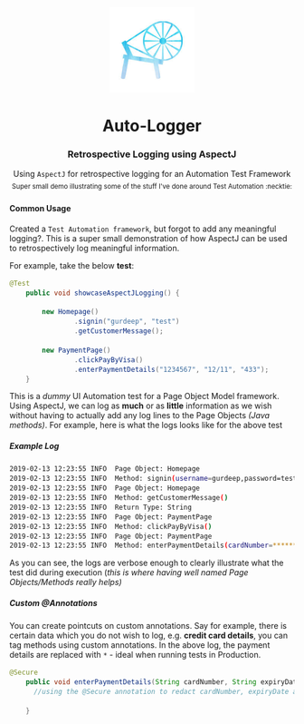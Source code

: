 <p align="center">
  <img width="150" height="150" src="icon.jpeg">
</p>

<h1 align="center">Auto-Logger</h1>
<h3 align="center">Retrospective Logging using AspectJ</h3>

<div align="center">
  Using <code>AspectJ</code> for retrospective logging for an Automation Test Framework
</div>


<div align="center">
  <sub>Super small demo illustrating some of the stuff I've done around Test Automation :necktie:</sub>
</div>


###



#### Common Usage
Created a `Test Automation framework`, but forgot to add any meaningful logging?. This is a super small demonstration of how AspectJ can be used to retrospectively log meaningful information.


For example, take the below **test**:
```java
@Test
    public void showcaseAspectJLogging() {

        new Homepage()
                .signin("gurdeep", "test")
                .getCustomerMessage();

        new PaymentPage()
                .clickPayByVisa()
                .enterPaymentDetails("1234567", "12/11", "433");
    }
```
This is a *dummy* UI Automation test for a Page Object Model framework. Using AspectJ, we can log as **much** or as **little** information as we wish without having to actually add any log lines to the Page Objects *(Java methods)*. For example, here is what the logs looks like for the above test

##### Example Log
```bash
2019-02-13 12:23:55 INFO  Page Object: Homepage
2019-02-13 12:23:55 INFO  Method: signin(username=gurdeep,password=test)
2019-02-13 12:23:55 INFO  Page Object: Homepage
2019-02-13 12:23:55 INFO  Method: getCustomerMessage()
2019-02-13 12:23:55 INFO  Return Type: String
2019-02-13 12:23:55 INFO  Page Object: PaymentPage
2019-02-13 12:23:55 INFO  Method: clickPayByVisa()
2019-02-13 12:23:55 INFO  Page Object: PaymentPage
2019-02-13 12:23:55 INFO  Method: enterPaymentDetails(cardNumber=*******,expiryDate=*****,cvv=***)
```

As you can see, the logs are verbose enough to clearly illustrate what the test did during execution (*this is where having well named Page Objects/Methods really helps)*

##### Custom @Annotations
You can create pointcuts on custom annotations. Say for example, there is certain data which you do not wish to log, e.g. **credit card details**, you can tag methods using custom annotations. In the above log, the payment details are replaced with ```*``` - ideal when running tests in Production. 
```java
@Secure
    public void enterPaymentDetails(String cardNumber, String expiryDate, String cvv) {
      //using the @Secure annotation to redact cardNumber, expiryDate and cvv value

    }
```

